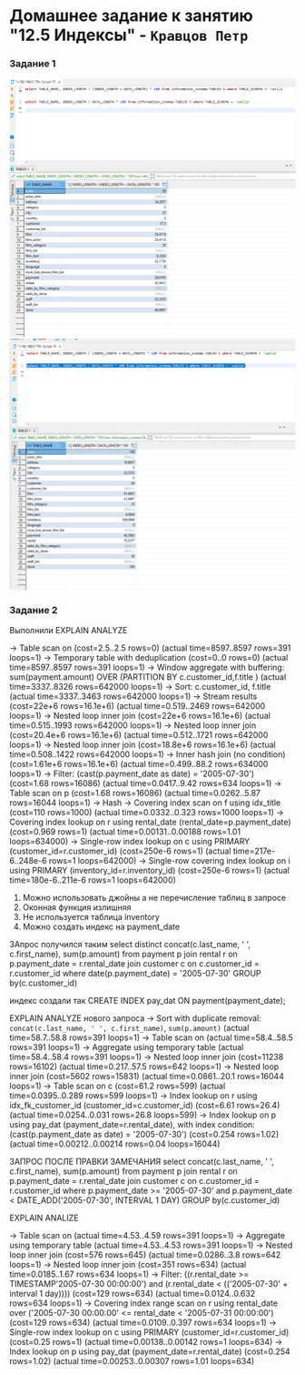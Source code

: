 # Домашнее задание к занятию "12.5 Индексы" - `Кравцов Петр`

### Задание 1

![Запрос](https://github.com/kravtsovpeter/netology-hw/blob/main/img/12_5_1.png)
![Запрос](https://github.com/kravtsovpeter/netology-hw/blob/main/img/12_5_1_1.png)


### Задание 2

Выполнили EXPLAIN ANALYZE

-> Table scan on <temporary>  (cost=2.5..2.5 rows=0) (actual time=8597..8597 rows=391 loops=1)
    -> Temporary table with deduplication  (cost=0..0 rows=0) (actual time=8597..8597 rows=391 loops=1)
        -> Window aggregate with buffering: sum(payment.amount) OVER (PARTITION BY c.customer_id,f.title )   (actual time=3337..8326 rows=642000 loops=1)
            -> Sort: c.customer_id, f.title  (actual time=3337..3463 rows=642000 loops=1)
                -> Stream results  (cost=22e+6 rows=16.1e+6) (actual time=0.519..2469 rows=642000 loops=1)
                    -> Nested loop inner join  (cost=22e+6 rows=16.1e+6) (actual time=0.515..1993 rows=642000 loops=1)
                        -> Nested loop inner join  (cost=20.4e+6 rows=16.1e+6) (actual time=0.512..1721 rows=642000 loops=1)
                            -> Nested loop inner join  (cost=18.8e+6 rows=16.1e+6) (actual time=0.508..1422 rows=642000 loops=1)
                                -> Inner hash join (no condition)  (cost=1.61e+6 rows=16.1e+6) (actual time=0.499..88.2 rows=634000 loops=1)
                                    -> Filter: (cast(p.payment_date as date) = '2005-07-30')  (cost=1.68 rows=16086) (actual time=0.0417..9.42 rows=634 loops=1)
                                        -> Table scan on p  (cost=1.68 rows=16086) (actual time=0.0262..5.87 rows=16044 loops=1)
                                    -> Hash
                                        -> Covering index scan on f using idx_title  (cost=110 rows=1000) (actual time=0.0332..0.323 rows=1000 loops=1)
                                -> Covering index lookup on r using rental_date (rental_date=p.payment_date)  (cost=0.969 rows=1) (actual time=0.00131..0.00188 rows=1.01 loops=634000)
                            -> Single-row index lookup on c using PRIMARY (customer_id=r.customer_id)  (cost=250e-6 rows=1) (actual time=217e-6..248e-6 rows=1 loops=642000)
                        -> Single-row covering index lookup on i using PRIMARY (inventory_id=r.inventory_id)  (cost=250e-6 rows=1) (actual time=180e-6..211e-6 rows=1 loops=642000)


1. Можно использовать джойны а не перечисление таблиц в запросе
2. Оконная функция излишняя
3. Не используется таблица inventory
4. Можно создать индекс на payment_date

ЗАпрос получился таким 
select distinct concat(c.last_name, ' ', c.first_name), sum(p.amount) 
from payment p
	join rental r on p.payment_date = r.rental_date 
	join customer c on c.customer_id = r.customer_id 
where date(p.payment_date) = '2005-07-30'
GROUP by(c.customer_id)

индекс создали так
CREATE INDEX pay_dat ON payment(payment_date);


EXPLAIN ANALYZE нового запроса 
-> Sort with duplicate removal: `concat(c.last_name, ' ', c.first_name)`, `sum(p.amount)`  (actual time=58.7..58.8 rows=391 loops=1)
    -> Table scan on <temporary>  (actual time=58.4..58.5 rows=391 loops=1)
        -> Aggregate using temporary table  (actual time=58.4..58.4 rows=391 loops=1)
            -> Nested loop inner join  (cost=11238 rows=16102) (actual time=0.217..57.5 rows=642 loops=1)
                -> Nested loop inner join  (cost=5602 rows=15831) (actual time=0.0861..20.1 rows=16044 loops=1)
                    -> Table scan on c  (cost=61.2 rows=599) (actual time=0.0395..0.289 rows=599 loops=1)
                    -> Index lookup on r using idx_fk_customer_id (customer_id=c.customer_id)  (cost=6.61 rows=26.4) (actual time=0.0254..0.031 rows=26.8 loops=599)
                -> Index lookup on p using pay_dat (payment_date=r.rental_date), with index condition: (cast(p.payment_date as date) = '2005-07-30')  (cost=0.254 rows=1.02) (actual time=0.00212..0.00214 rows=0.04 loops=16044)


ЗАПРОС ПОСЛЕ ПРАВКИ ЗАМЕЧАНИЯ
select concat(c.last_name, ' ', c.first_name), sum(p.amount) 
from payment p
	join rental r on p.payment_date = r.rental_date 
	join customer c on c.customer_id = r.customer_id 
where p.payment_date >= '2005-07-30' and p.payment_date < DATE_ADD('2005-07-30', INTERVAL 1 DAY)
GROUP by(c.customer_id)


EXPLAIN ANALIZE

-> Table scan on <temporary>  (actual time=4.53..4.59 rows=391 loops=1)
    -> Aggregate using temporary table  (actual time=4.53..4.53 rows=391 loops=1)
        -> Nested loop inner join  (cost=576 rows=645) (actual time=0.0286..3.8 rows=642 loops=1)
            -> Nested loop inner join  (cost=351 rows=634) (actual time=0.0185..1.67 rows=634 loops=1)
                -> Filter: ((r.rental_date >= TIMESTAMP'2005-07-30 00:00:00') and (r.rental_date < <cache>(('2005-07-30' + interval 1 day))))  (cost=129 rows=634) (actual time=0.0124..0.632 rows=634 loops=1)
                    -> Covering index range scan on r using rental_date over ('2005-07-30 00:00:00' <= rental_date < '2005-07-31 00:00:00')  (cost=129 rows=634) (actual time=0.0109..0.397 rows=634 loops=1)
                -> Single-row index lookup on c using PRIMARY (customer_id=r.customer_id)  (cost=0.25 rows=1) (actual time=0.00138..0.00142 rows=1 loops=634)
            -> Index lookup on p using pay_dat (payment_date=r.rental_date)  (cost=0.254 rows=1.02) (actual time=0.00253..0.00307 rows=1.01 loops=634)

